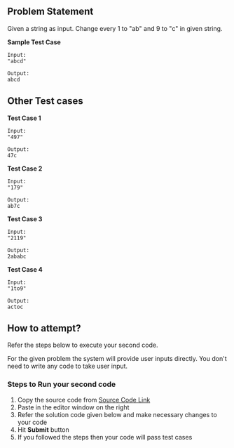## Problem Statement
Given a string as input. Change every 1 to "ab" and 9 to "c" in given string.

**Sample Test Case**
```
Input:
"abcd"

Output:
abcd
```
## Other Test cases
**Test Case 1**
```
Input:
"497"

Output:
47c
```
**Test Case 2**
```
Input:
"179"

Output:
ab7c
```
**Test Case 3**
```
Input:
"2119"

Output:
2ababc
```
**Test Case 4**
```
Input:
"1to9"

Output:
actoc
```


## How to attempt?
Refer the steps below to execute your second code.

For the given problem the system will provide user inputs directly. You don't need to write any code to take user input.

### Steps to Run your second code
1. Copy the source code from [Source Code Link](https://raw.githubusercontent.com/Aartiarora22/Lab_assignments/main/Q3/T2/Main.java)
2. Paste in the editor window on the right
3. Refer the solution code given below and make necessary changes to your code
4. Hit **Submit** button
5. If you followed the steps then your code will pass test cases

